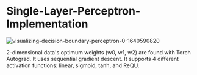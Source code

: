 # Single-Layer-Perceptron-Implementation
![visualizing-decision-boundary-perceptron-0-1640590820](https://github.com/sertaci/Single-Layer-Neural-Net-Implementation/assets/74237094/2b2ee2aa-2eff-4932-a92c-f577df6f37a1)

2-dimensional data's optimum weights (w0, w1, w2) are found with Torch Autograd. It uses sequential gradient descent. It supports 4 different activation functions: linear, sigmoid, tanh, and ReQU. 
